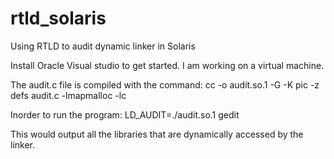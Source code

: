 # rtld_solaris
Using RTLD to audit dynamic linker in Solaris

Install Oracle Visual studio to get started. I am working on a virtual machine. 

The audit.c file is compiled with the command: 
cc -o audit.so.1 -G -K pic -z defs audit.c -lmapmalloc -lc

Inorder to run the program:
LD_AUDIT=./audit.so.1 gedit

This would output all the libraries that are dynamically accessed by the linker. 
